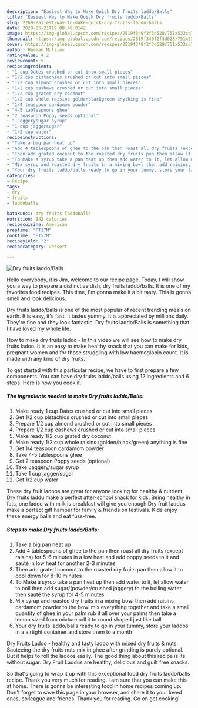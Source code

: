 ```yaml
---
description: "Easiest Way to Make Quick Dry fruits laddo/Balls"
title: "Easiest Way to Make Quick Dry fruits laddo/Balls"
slug: 2269-easiest-way-to-make-quick-dry-fruits-laddo-balls
date: 2020-06-21T19:00:46.014Z
image: https://img-global.cpcdn.com/recipes/2519f349f2f3d628/751x532cq70/dry-fruits-laddoballs-recipe-main-photo.jpg
thumbnail: https://img-global.cpcdn.com/recipes/2519f349f2f3d628/751x532cq70/dry-fruits-laddoballs-recipe-main-photo.jpg
cover: https://img-global.cpcdn.com/recipes/2519f349f2f3d628/751x532cq70/dry-fruits-laddoballs-recipe-main-photo.jpg
author: Herman Mullins
ratingvalue: 4.2
reviewcount: 5
recipeingredient:
- "1 cup Dates crushed or cut into small pieces"
- "1/2 cup pistachios crushed or cut into small pieces"
- "1/2 cup almond crushed or cut into small pieces"
- "1/2 cup cashews crushed or cut into small pieces"
- "1/2 cup grated dry coconut"
- "1/2 cup whole raisins goldenblackgreen anything is fine"
- "1/4 teaspoon cardamom powder"
- "4-5 tablespoons ghee"
- "2 teaspoon Poppy seeds optional"
- " Jaggerysugar syrup"
- "1 cup jaggersugar"
- "1/2 cup water"
recipeinstructions:
- "Take a big pan heat up"
- "Add 4 tablespoons of ghee to the pan then roast all dry fruits (except raisins) for 5-6 minutes in a low heat and add poppy seeds to it and sauté in low heat for another 2-3 minutes"
- "Then add grated coconut to the roasted dry fruits pan then allow it to cool down for 8-10 minutes"
- "To Make a syrup take a pan heat up then add water to it, let allow water to boil then add sugar/(powder/crushed jaggery) to the boiling water then sauté the syrup for 4-5 minutes"
- "Mix syrup and roasted dry fruits in a mixing bowl then add raisins, cardamom powder to the bowl mix everything together and take a small quantity of ghee in your palm rub it all over your palms then take a lemon sized from mixture roll it to round shaped just like ball"
- "Your dry fruits laddo/balls ready to go in your tummy, store your laddos in a airtight container and store them to a month"
categories:
- Recipe
tags:
- dry
- fruits
- laddoballs

katakunci: dry fruits laddoballs 
nutrition: 142 calories
recipecuisine: American
preptime: "PT17M"
cooktime: "PT57M"
recipeyield: "2"
recipecategory: Dessert

---
```



![Dry fruits laddo/Balls](https://img-global.cpcdn.com/recipes/2519f349f2f3d628/751x532cq70/dry-fruits-laddoballs-recipe-main-photo.jpg)

Hello everybody, it is Jim, welcome to our recipe page. Today, I will show you a way to prepare a distinctive dish, dry fruits laddo/balls. It is one of my favorites food recipes. This time, I'm gonna make it a bit tasty. This is gonna smell and look delicious.

Dry fruits laddo/Balls is one of the most popular of recent trending meals on earth. It is easy, it's fast, it tastes yummy. It is appreciated by millions daily. They're fine and they look fantastic. Dry fruits laddo/Balls is something that I have loved my whole life.

How to make dry fruits ladoo - In this video we will see how to make dry fruits ladoo. It is an easy to make healthy snack that you can make for kids, pregnant women and for those struggling with low haemoglobin count. It is made with any kind of dry fruits.


To get started with this particular recipe, we have to first prepare a few components. You can have dry fruits laddo/balls using 12 ingredients and 6 steps. Here is how you cook it.

<!--inarticleads1-->

##### The ingredients needed to make Dry fruits laddo/Balls:

1. Make ready 1 cup Dates crushed or cut into small pieces
1. Get 1/2 cup pistachios crushed or cut into small pieces
1. Prepare 1/2 cup almond crushed or cut into small pieces
1. Prepare 1/2 cup cashews crushed or cut into small pieces
1. Make ready 1/2 cup grated dry coconut
1. Make ready 1/2 cup whole raisins (golden/black/green) anything is fine
1. Get 1/4 teaspoon cardamom powder
1. Take 4-5 tablespoons ghee
1. Get 2 teaspoon Poppy seeds (optional)
1. Take  Jaggery/sugar syrup
1. Take 1 cup jagger/sugar
1. Get 1/2 cup water


These dry fruit ladoos are great for anyone looking for healthy &amp; nutrient. Dry fruits laddu make a perfect after-school snack for kids. Being healthy in fats, one ladoo with milk is breakfast will give you enough Dry fruit laddus make a perfect gift hamper for family &amp; friends on festivals. Kids enjoy these energy balls and eat fuss-free. 

<!--inarticleads2-->

##### Steps to make Dry fruits laddo/Balls:

1. Take a big pan heat up
1. Add 4 tablespoons of ghee to the pan then roast all dry fruits (except raisins) for 5-6 minutes in a low heat and add poppy seeds to it and sauté in low heat for another 2-3 minutes
1. Then add grated coconut to the roasted dry fruits pan then allow it to cool down for 8-10 minutes
1. To Make a syrup take a pan heat up then add water to it, let allow water to boil then add sugar/(powder/crushed jaggery) to the boiling water then sauté the syrup for 4-5 minutes
1. Mix syrup and roasted dry fruits in a mixing bowl then add raisins, cardamom powder to the bowl mix everything together and take a small quantity of ghee in your palm rub it all over your palms then take a lemon sized from mixture roll it to round shaped just like ball
1. Your dry fruits laddo/balls ready to go in your tummy, store your laddos in a airtight container and store them to a month


Dry Fruits Ladoo - healthy and tasty ladoo with mixed dry fruits &amp; nuts. Sauteeing the dry fruits nuts mix in ghee after grinding is purely optional. But it helps to roll the ladoos easily. The good thing about this recipe is its without sugar. Dry Fruit Laddus are healthy, delicious and guilt free snacks. 

So that's going to wrap it up with this exceptional food dry fruits laddo/balls recipe. Thank you very much for reading. I am sure that you can make this at home. There is gonna be interesting food in home recipes coming up. Don't forget to save this page in your browser, and share it to your loved ones, colleague and friends. Thank you for reading. Go on get cooking!
